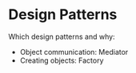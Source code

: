 # Design Patterns

Which design patterns and why:

- Object communication: Mediator
- Creating objects: Factory

<!-- TODO: list all -->
